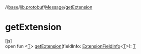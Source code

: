 //[base](../../../index.md)/[lib.protobuf](../index.md)/[Message](index.md)/[getExtension](get-extension.md)

# getExtension

[js]\
open fun &lt;[T](get-extension.md)&gt; [getExtension](get-extension.md)(fieldInfo: [ExtensionFieldInfo](../-extension-field-info/index.md)&lt;[T](get-extension.md)&gt;): [T](get-extension.md)
